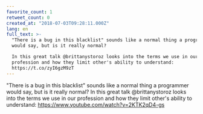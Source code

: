 ```yaml
---
favorite_count: 1
retweet_count: 0
created_at: "2018-07-03T09:28:11.000Z"
lang: en
full_text: >-
  "There is a bug in this blacklist" sounds like a normal thing a programmer
  would say, but is it really normal? 

  In this great talk @brittanystoroz looks into the terms we use in our
  profession and how they limit other's ability to understand:
  https://t.co/zyI6gzM9zT
---
```


"There is a bug in this blacklist" sounds like a normal thing a programmer would
say, but is it really normal? In this great talk @brittanystoroz looks into the
terms we use in our profession and how they limit other's ability to understand:
<https://www.youtube.com/watch?v=2KTK2qD4-gs>
